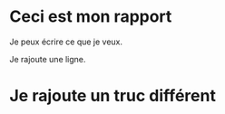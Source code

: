 # Ceci est mon rapport

Je peux écrire ce que je veux.

Je rajoute une ligne.

# Je rajoute un truc différent
